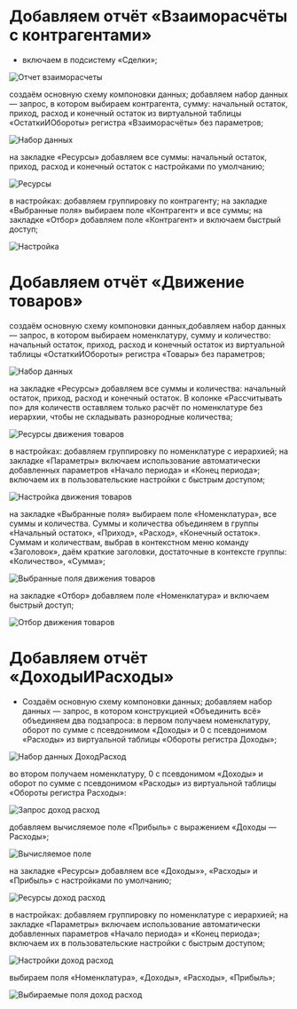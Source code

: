 # Добавляем отчёт «Взаиморасчёты с контрагентами»

- включаем в подсистему «Сделки»;

![Отчет взаиморасчеты](%D0%9E%D1%82%D1%87%D0%B5%D1%82%20%D0%B2%D0%B7%D0%B0%D0%B8%D0%BC%D0%BE%D1%80%D0%B0%D1%81%D1%87%D0%B5%D1%82%D1%8B.png)

создаём основную схему компоновки данных;
добавляем набор данных — запрос, в котором выбираем контрагента, сумму: начальный остаток, приход, расход и конечный остаток из виртуальной таблицы «ОстаткиИОбороты» регистра «Взаиморасчёты» без параметров;

![Набор данных](%D0%9D%D0%B0%D0%B1%D0%BE%D1%80%20%D0%B4%D0%B0%D0%BD%D0%BD%D1%8B%D1%85.png)

на закладке «Ресурсы» добавляем все суммы: начальный остаток, приход, расход и конечный остаток с настройками по умолчанию;

![Ресурсы](%D0%A0%D0%B5%D1%81%D1%83%D1%80%D1%81%D1%8B.png)

в настройках:
добавляем группировку по контрагенту;
на закладке «Выбранные поля» выбираем поле «Контрагент» и все суммы;
на закладке «Отбор» добавляем поле «Контрагент» и включаем быстрый доступ;

![Настройка](%D0%9D%D0%B0%D1%81%D1%82%D1%80%D0%BE%D0%B9%D0%BA%D0%B0.png)

# Добавляем отчёт «Движение товаров»

создаём основную схему компоновки данных,добавляем набор данных — запрос, в котором выбираем номенклатуру, сумму и количество: начальный остаток, приход, расход и конечный остаток из виртуальной таблицы «ОстаткиИОбороты» регистра «Товары» без параметров;

![Набор данных](%D0%9D%D0%B0%D0%B1%D0%BE%D1%80%20%D0%B4%D0%B0%D0%BD%D0%BD%D1%8B%D1%85.png)

на закладке «Ресурсы» добавляем все суммы и количества: начальный остаток, приход, расход и конечный остаток. В колонке «Рассчитывать по» для количеств оставляем только расчёт по номенклатуре без иерархии, чтобы не складывать разнородные количества;

![Ресурсы движения товаров](%D0%A0%D0%B5%D1%81%D1%83%D1%80%D1%81%D1%8B%20%D0%B4%D0%B2%D0%B8%D0%B6%D0%B5%D0%BD%D0%B8%D1%8F%20%D1%82%D0%BE%D0%B2%D0%B0%D1%80%D0%BE%D0%B2.png)

в настройках:
добавляем группировку по номенклатуре с иерархией;
на закладке «Параметры» включаем использование автоматически добавленных параметров «Начало периода» и «Конец периода»; включаем их в пользовательские настройки с быстрым доступом;

![Настройка движения товаров](%D0%9D%D0%B0%D1%81%D1%82%D1%80%D0%BE%D0%B9%D0%BA%D0%B8%20%D0%B4%D0%B2%D0%B8%D0%B6%D0%B5%D0%BD%D0%B8%D1%8F%20%D1%82%D0%BE%D0%B2%D0%B0%D1%80%D0%BE%D0%B2.png)

на закладке «Выбранные поля» выбираем поле «Номенклатура», все суммы и количества. Суммы и количества объединяем в группы «Начальный остаток», «Приход», «Расход», «Конечный остаток». Суммам и количествам, выбрав в контекстном меню команду «Заголовок», даём краткие заголовки, достаточные в контексте группы: «Количество», «Сумма»;

![Выбранные поля движения товаров](%D0%92%D1%8B%D0%B1%D1%80%D0%B0%D0%BD%D0%BD%D1%8B%D0%B5%20%D0%BF%D0%BE%D0%BB%D1%8F%20%D0%B4%D0%B2%D0%B8%D0%B6%D0%B5%D0%BD%D0%B8%D1%8F%20%D1%82%D0%BE%D0%B2%D0%B0%D1%80%D0%BE%D0%B2.png)

на закладке «Отбор» добавляем поле «Номенклатура» и включаем быстрый доступ;

![Отбор движения товаров](%D0%9E%D1%82%D0%B1%D0%BE%D1%80%20%D0%B4%D0%B2%D0%B8%D0%B6%D0%B5%D0%BD%D0%B8%D1%8F%20%D1%82%D0%BE%D0%B2%D0%B0%D1%80%D0%BE%D0%B2.png)

# Добавляем отчёт «ДоходыИРасходы»

- Создаём основную схему компоновки данных;
добавляем набор данных — запрос, в котором конструкцией «Объединить всё» объединяем два подзапроса:
в первом получаем номенклатуру, оборот по сумме с псевдонимом «Доходы» и 0 с псевдонимом «Расходы» из виртуальной таблицы «Обороты регистра Доходы»;

![Набор данных ДоходРасход](%D0%9D%D0%B0%D0%B1%D0%BE%D1%80%20%D0%B4%D0%B0%D0%BD%D0%BD%D1%8B%D1%85%20%D0%94%D0%BE%D1%85%D0%BE%D0%B4%D0%A0%D0%B0%D1%81%D1%85%D0%BE%D0%B4.png)

во втором получаем номенклатуру, 0 с псевдонимом «Доходы» и оборот по сумме с псевдонимом «Расходы» из виртуальной таблицы «Обороты регистра Расходы»:

![Запрос доход расход](%D0%97%D0%B0%D0%BF%D1%80%D0%BE%D1%81%20%D0%B4%D0%BE%D1%85%D0%BE%D0%B4%20%D1%80%D0%B0%D1%81%D1%85%D0%BE%D0%B4.png)

добавляем вычисляемое поле «Прибыль» с выражением «Доходы — Расходы»;

![Вычисляемое поле](%D0%92%D1%8B%D1%87%D0%B8%D1%81%D0%BB%D1%8F%D0%B5%D0%BC%D0%BE%D0%B5%20%D0%BF%D0%BE%D0%BB%D0%B5.png)

на закладке «Ресурсы» добавляем все «Доходы»», «Расходы» и «Прибыль» с настройками по умолчанию;

![Ресурсы доход расход](%D0%A0%D0%B5%D1%81%D1%83%D1%80%D1%81%D1%8B%20%D0%B4%D0%BE%D1%85%D0%BE%D0%B4%20%D1%80%D0%B0%D1%81%D1%85%D0%BE%D0%B4.png)

в настройках:
добавляем группировку по номенклатуре с иерархией;
на закладке «Параметры» включаем использование автоматически добавленных параметров «Начало периода» и «Конец периода»; включаем их в пользовательские настройки с быстрым доступом;

![Настройки доход расход](%D0%9D%D0%B0%D1%81%D1%82%D1%80%D0%BE%D0%B9%D0%BA%D0%B8%20%D0%B4%D0%BE%D1%85%D0%BE%D0%B4%20%D1%80%D0%B0%D1%81%D1%85%D0%BE%D0%B4.png)

выбираем поля «Номенклатура», «Доходы», «Расходы», «Прибыль»;

![Выбираемые поля доход расход](%D0%92%D1%8B%D0%B1%D0%B8%D1%80%D0%B0%D0%B5%D0%BC%D1%8B%D0%B5%20%D0%BF%D0%BE%D0%BB%D1%8F%20%D0%B4%D0%BE%D1%85%D0%BE%D0%B4%20%D1%80%D0%B0%D1%81%D1%85%D0%BE%D0%B4.png)
